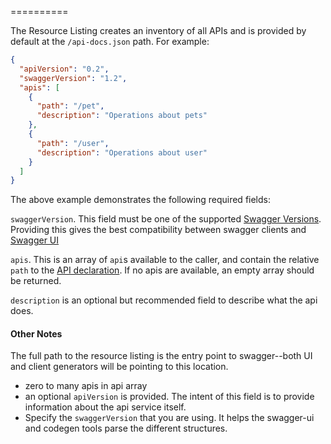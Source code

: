 ==========

The Resource Listing creates an inventory of all APIs and is provided by default at the `/api-docs.json` path.  For example:

```json
{
  "apiVersion": "0.2",
  "swaggerVersion": "1.2",
  "apis": [
    {
      "path": "/pet",
      "description": "Operations about pets"
    },
    {
      "path": "/user",
      "description": "Operations about user"
    }
  ]
}
```

The above example demonstrates the following required fields:

`swaggerVersion`.  This field must be one of the supported [Swagger Versions](changelog).  Providing
 this gives the best compatibility between swagger clients and [Swagger UI](http://github.com/wordnik/swagger-ui) 

`apis`.  This is an array of `api`s available to the caller, and contain the relative `path` to the
 [API declaration](Api-Declaration).  If no apis are available, an empty array
 should be returned.
 
 `description` is an optional but recommended field to describe what the api does.

#### Other Notes

The full path to the resource listing is the entry point to swagger--both UI and client
generators will be pointing to this location.

* zero to many apis in api array
* an optional `apiVersion` is provided.  The intent of this field is to provide information about the api service itself.
* Specify the `swaggerVersion` that you are using.  It helps the swagger-ui and codegen tools parse the different structures.